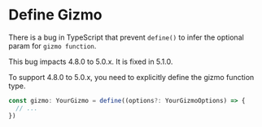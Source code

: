 # Define Gizmo

There is a bug in TypeScript that prevent `define()` to infer the optional param for `gizmo function`.

This bug impacts 4.8.0 to 5.0.x.
It is fixed in 5.1.0.

To support 4.8.0 to 5.0.x, you need to explicitly define the gizmo function type.

```ts
const gizmo: YourGizmo = define((options?: YourGizmoOptions) => {
  // ...
})
```
